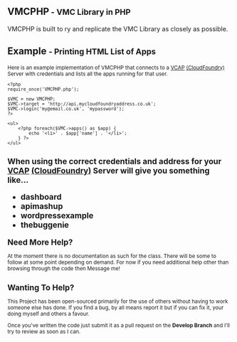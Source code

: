VMCPHP<small> - VMC Library in PHP</small>
-

VMCPHP is built to ry and replicate the VMC Library as closely as possible.

Example <small>- Printing HTML List of Apps
-
Here is an example implementation of VMCPHP that connects to a [VCAP](https://github.com/CloudFoundry/vcap) [(CloudFoundry)](http://cloudfoundry.com) Server with credentials and lists all the apps running for that user.

	<?php
	require_once('VMCPHP.php');
	
	$VMC = new VMCPHP;
	$VMC->target = 'http://api.mycloudfoundryaddress.co.uk';
	$VMC->login('my@email.co.uk', 'mypassword');
	?>
	
	<ul>
		<?php foreach($VMC->apps() as $app) {
			echo '<li>' . $app['name'] . '</li>';
		} ?>
	</ul>
When using the correct credentials and address for your [VCAP](https://github.com/CloudFoundry/vcap) [(CloudFoundry)](http://cloudfoundry.com) Server will give you something like…
	<ul>
		<li>dashboard</li>
		<li>apimashup</li>
		<li>wordpressexample</li>
		<li>thebuggenie</li>
	</ul>
Need More Help?
-
At the moment there is no documentation as such for the class. There will be some to follow at some point depending on demand. For now if you need additional help other than browsing through the code then Message me!

Wanting To Help?
-
This Project has been open-sourced primarily for the use of others without having to work someone else has done. If you find a bug, by all means report it but if you can fix it, your doing myself and others a favour.

Once you've written the code just submit it as a pull request on the <b>Develop Branch</b> and I'll try to review as soon as I can.